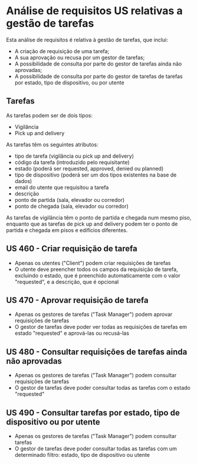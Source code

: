 # Análise de requisitos US relativas a gestão de tarefas

Esta análise de requisitos é relativa à gestão de tarefas, que inclui:
 * A criação de requisição de uma tarefa;
 * A sua aprovação ou recusa por um gestor de tarefas;
 * A possibilidade de consulta por parte do gestor de tarefas ainda não aprovadas;
 * A possibilidade de consulta por parte do gestor de tarefas de tarefas por estado, tipo de dispositivo, ou por utente

## Tarefas
 As tarefas podem ser de dois tipos:
 * Vigilância
 * Pick up and delivery

As tarefas têm os seguintes atributos:
 * tipo de tarefa (vigilância ou pick up and delivery)
 * código da tarefa (introduzido pelo requisitante)
 * estado (poderá ser requested, approved, denied ou planned)
 * tipo de dispositivo (poderá ser um dos tipos existentes na base de dados)
 * email do utente que requisitou a tarefa
 * descrição
 * ponto de partida (sala, elevador ou corredor)
 * ponto de chegada (sala, elevador ou corredor)

As tarefas de vigilância têm o ponto de partida e chegada num mesmo piso, enquanto que as tarefas de pick up and delivery podem ter o ponto de partida e chegada em pisos e edifícios diferentes. 

## US 460 - Criar requisição de tarefa
* Apenas os utentes ("Client") podem criar requisições de tarefas
* O utente deve preencher todos os campos da requisição de tarefa, excluindo o estado, que é preenchido automaticamente com o valor "requested", e a descrição, que é opcional

## US 470 - Aprovar requisição de tarefa
* Apenas os gestores de tarefas ("Task Manager") podem aprovar requisições de tarefas
* O gestor de tarefas deve poder ver todas as requisições de tarefas em estado "requested" e aprová-las ou recusá-las

## US 480 - Consultar requisições de tarefas ainda não aprovadas
* Apenas os gestores de tarefas ("Task Manager") podem consultar requisições de tarefas
* O gestor de tarefas deve poder consultar todas as tarefas com o estado "requested"

## US 490 - Consultar tarefas por estado, tipo de dispositivo ou por utente
* Apenas os gestores de tarefas ("Task Manager") podem consultar tarefas
* O gestor de tarefas deve poder consultar todas as tarefas com um determinado filtro: estado, tipo de dispositivo ou utente